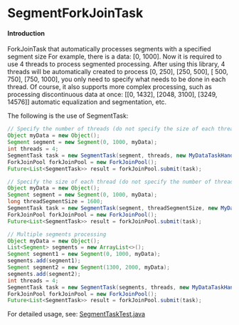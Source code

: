 # SegmentForkJoinTask

#### Introduction
ForkJoinTask that automatically processes segments with a specified segment size
For example, there is a data: [0, 1000]. Now it is required to use 4 threads to process segmented processing. After using this library, 4 threads will be automatically created to process [0, 250], [250, 500], [ 500, 750], [750, 1000], you only need to specify what needs to be done in each thread.
Of course, it also supports more complex processing, such as processing discontinuous data at once: [[0, 1432], [2048, 3100], [3249, 14576]] automatic equalization and segmentation, etc.

The following is the use of SegmentTask:
``` java
// Specify the number of threads (do not specify the size of each thread)
Object myData = new Object();
Segment segment = new Segment(0, 1000, myData);
int threads = 4;
SegmentTask task = new SegmentTask(segment, threads, new MyDataTaskHandler());
ForkJoinPool forkJoinPool = new ForkJoinPool();
Future<List<SegmentTask>> result = forkJoinPool.submit(task);

// Specify the size of each thread (do not specify the number of threads)
Object myData = new Object();
Segment segment = new Segment(0, 1000, myData);
long threadSegmentSize = 1600;
SegmentTask task = new SegmentTask(segment, threadSegmentSize, new MyDataTaskHandler());
ForkJoinPool forkJoinPool = new ForkJoinPool();
Future<List<SegmentTask>> result = forkJoinPool.submit(task);

// Multiple segments processing
Object myData = new Object();
List<Segment> segments = new ArrayList<>();
Segment segment1 = new Segment(0, 1000, myData);
segments.add(segment1);
Segment segment2 = new Segment(1300, 2000, myData);
segments.add(segment2);
int threads = 4;
SegmentTask task = new SegmentTask(segments, threads, new MyDataTaskHandler());
ForkJoinPool forkJoinPool = new ForkJoinPool();
Future<List<SegmentTask>> result = forkJoinPool.submit(task);
```

For detailed usage, see: [SegmentTaskTest.java](https://gitee.com/wlfcolin_admin/SegmentForkJoinTask/blob/master/segment-forkjointask/src/test/java/me/andy5/segment_forkjointask/SegmentTaskTest.java)